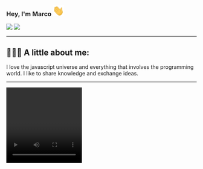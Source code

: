 ### Hey, I'm **Marco** <img src="https://raw.githubusercontent.com/ABSphreak/ABSphreak/master/gifs/Hi.gif" width="30">  
![](https://visitor-badge.laobi.icu/badge?page_id=omarcoaur3lio)  ![](https://img.shields.io/github/followers/omarcoaur3lio?style=social)
****
## 🙋🏻‍♂️ A little about me:
I love the javascript universe and everything that involves the programming world. I like to share knowledge and exchange ideas.
***
<video align="right" width="200" height="200" src="https://imgur.com/XAW9tnO" />

<p  align="left">
  
### :mortar_board: I have a degree in Mechatronic Engineering 🤖  from [UniSatc](https://web.satc.edu.br/) University. 


- 🇱🇹 I'm made in Rio Grande do Sul and love 🧉
- 📚 I’m currently learning TypeScript, ReactJS, React Native
- 💜 I'm passionate about open source projects.
- 💬 Ask me about Linux🐧 
- :zap: Fun fact: I try to play CS:GO :video_game:
  <p>
  <br/>

****
